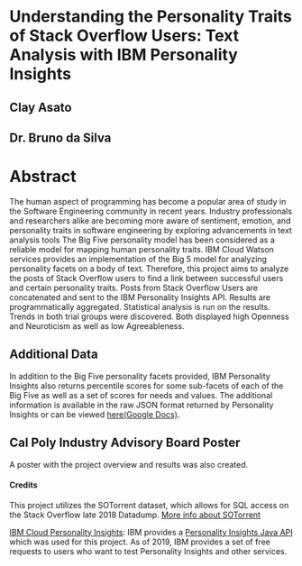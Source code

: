 # Understanding the Personality Traits of Stack Overflow Users: Text Analysis with IBM Personality Insights
## Clay Asato
## Dr. Bruno da Silva

# Abstract
The human aspect of programming has become a popular area of study in the Software Engineering community in recent years. Industry professionals and researchers alike are becoming more aware of sentiment, emotion, and personality traits in software engineering by exploring advancements in text analysis tools The Big Five personality model has been considered as a reliable model for mapping human personality traits. IBM Cloud Watson services provides an implementation of the Big 5 model for analyzing personality facets on a body of text. Therefore, this project aims to analyze the posts of Stack Overflow users to find a link between successful users and certain personality traits. Posts from Stack Overflow Users are concatenated and sent to the IBM Personality Insights API. Results are programmatically aggregated. Statistical analysis is run on the results. Trends in both trial groups were discovered. Both displayed high Openness and Neuroticism as well as low Agreeableness.

## Additional Data
In addition to the Big Five personality facets provided, IBM Personality Insights also returns percentile scores for some sub-facets of each of the Big Five as well as a set of scores for needs and values. The additional information is available in the raw JSON format returned by Personality Insights or can be viewed [here\(Google Docs\)](https://docs.google.com/spreadsheets/d/10UJuorLYhImkMU2a1kVQ7BTFAlEhHZviHdPdcPee-zE/edit?usp=sharing).

## Cal Poly Industry Advisory Board Poster
A poster with the project overview and results was also created. 

#### Credits
This project utilizes the SOTorrent dataset, which allows for SQL access on the Stack Overflow late 2018 Datadump. [More info about SOTorrent](https://empirical-software.engineering/projects/sotorrent/#)

[IBM Cloud Personality Insights](https://www.ibm.com/watson/services/personality-insights/): IBM provides a [Personality Insights Java API](https://github.com/watson-developer-cloud/java-sdk) which was used for this project. As of 2019, IBM provides a set of free requests to users who want to test Personality Insights and other services.
